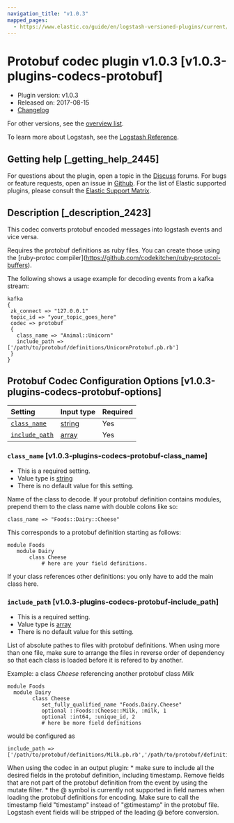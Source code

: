 ```yaml
---
navigation_title: "v1.0.3"
mapped_pages:
  - https://www.elastic.co/guide/en/logstash-versioned-plugins/current/v1.0.3-plugins-codecs-protobuf.html
---
```


# Protobuf codec plugin v1.0.3 [v1.0.3-plugins-codecs-protobuf]

* Plugin version: v1.0.3
* Released on: 2017-08-15
* [Changelog](https://github.com/logstash-plugins/logstash-codec-protobuf/blob/v1.0.3/CHANGELOG.md)

For other versions, see the [overview list](codec-protobuf-index.md).

To learn more about Logstash, see the [Logstash Reference](https://www.elastic.co/guide/en/logstash/current/index.html).

## Getting help [_getting_help_2445]

For questions about the plugin, open a topic in the [Discuss](http://discuss.elastic.co) forums. For bugs or feature requests, open an issue in [Github](https://github.com/logstash-plugins/logstash-codec-protobuf). For the list of Elastic supported plugins, please consult the [Elastic Support Matrix](https://www.elastic.co/support/matrix#matrix_logstash_plugins).

## Description [_description_2423]

This codec converts protobuf encoded messages into logstash events and vice versa.

Requires the protobuf definitions as ruby files. You can create those using the \[ruby-protoc compiler]\(<https://github.com/codekitchen/ruby-protocol-buffers>).

The following shows a usage example for decoding events from a kafka stream:

```
kafka
{
 zk_connect => "127.0.0.1"
 topic_id => "your_topic_goes_here"
 codec => protobuf
 {
   class_name => "Animal::Unicorn"
   include_path => ['/path/to/protobuf/definitions/UnicornProtobuf.pb.rb']
 }
}
```

## Protobuf Codec Configuration Options [v1.0.3-plugins-codecs-protobuf-options]

| Setting | Input type | Required |
| :- | :- | :- |
| [`class_name`](v1-0-3-plugins-codecs-protobuf.md#v1.0.3-plugins-codecs-protobuf-class_name) | [string](/lsr/value-types.md#string) | Yes |
| [`include_path`](v1-0-3-plugins-codecs-protobuf.md#v1.0.3-plugins-codecs-protobuf-include_path) | [array](/lsr/value-types.md#array) | Yes |

### `class_name` [v1.0.3-plugins-codecs-protobuf-class_name]

* This is a required setting.
* Value type is [string](/lsr/value-types.md#string)
* There is no default value for this setting.

Name of the class to decode. If your protobuf definition contains modules, prepend them to the class name with double colons like so:

```
class_name => "Foods::Dairy::Cheese"
```

This corresponds to a protobuf definition starting as follows:

```
module Foods
   module Dairy
       class Cheese
           # here are your field definitions.
```

If your class references other definitions: you only have to add the main class here.

### `include_path` [v1.0.3-plugins-codecs-protobuf-include_path]

* This is a required setting.
* Value type is [array](/lsr/value-types.md#array)
* There is no default value for this setting.

List of absolute pathes to files with protobuf definitions. When using more than one file, make sure to arrange the files in reverse order of dependency so that each class is loaded before it is refered to by another.

Example: a class *Cheese* referencing another protobuf class *Milk*

```
module Foods
  module Dairy
        class Cheese
           set_fully_qualified_name "Foods.Dairy.Cheese"
           optional ::Foods::Cheese::Milk, :milk, 1
           optional :int64, :unique_id, 2
           # here be more field definitions
```

would be configured as

```
include_path => ['/path/to/protobuf/definitions/Milk.pb.rb','/path/to/protobuf/definitions/Cheese.pb.rb']
```

When using the codec in an output plugin: \* make sure to include all the desired fields in the protobuf definition, including timestamp. Remove fields that are not part of the protobuf definition from the event by using the mutate filter. \* the @ symbol is currently not supported in field names when loading the protobuf definitions for encoding. Make sure to call the timestamp field "timestamp" instead of "@timestamp" in the protobuf file. Logstash event fields will be stripped of the leading @ before conversion.
